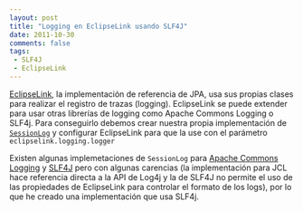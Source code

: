 ```yaml
---
layout: post
title: "Logging en EclipseLink usando SLF4J"
date: 2011-10-30
comments: false
tags:
 - SLF4J
 - EclipseLink
---
```


[EclipseLink](http://www.eclipse.org/eclipselink/), la implementación de referencia de JPA, usa sus propias clases para realizar el registro de trazas (logging). EclipseLink se puede extender para usar otras librerías de logging como Apache Commons Logging o SLF4j. Para conseguirlo debemos crear nuestra propia implementación de [`SessionLog`](http://www.eclipse.org/eclipselink/api/2.0/org/eclipse/persistence/logging/SessionLog.html) y configurar EclipseLink para que la use con el parámetro `eclipselink.logging.logger`
 
Existen algunas implemetaciones de `SessionLog` para 
[Apache Commons Logging](http://wiki.eclipse.org/EclipseLink/Foundation/Logging) y 
[SLF4J](https://bugs.eclipse.org/bugs/show_bug.cgi?id=296391) pero con algunas carencias (la implementación para JCL hace referencia directa a la API de Log4j y la de SLF4J no permite el uso de las propiedades de EclipseLink para controlar el formato de los logs), por lo que he creado una implementación que usa SLF4j.


<script src="https://gist.github.com/1325764.js?file=Slf4jSessionLogger.java">
</script>